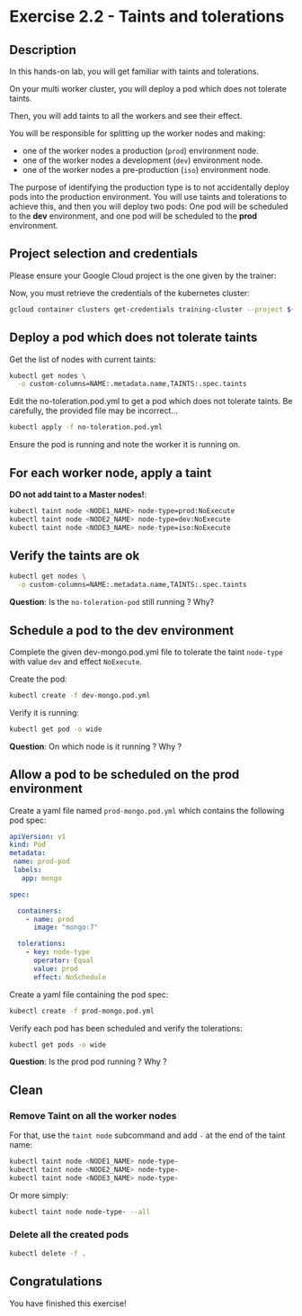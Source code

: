 # Exercise 2.2 - Taints and tolerations

<walkthrough-tutorial-duration duration="20.0"></walkthrough-tutorial-duration>

## Description

In this hands-on lab, you will get familiar with taints and tolerations.

On your multi worker cluster, you will deploy a pod which does not tolerate taints.

Then, you will add taints to all the workers and see their effect.

You will be responsible for splitting up the worker nodes and making:
* one of the worker nodes a production (`prod`) environment node.
* one of the worker nodes a development (`dev`) environment node.
* one of the worker nodes a pre-production (`iso`) environment node.

The purpose of identifying the production type is to not accidentally deploy pods into the production environment. You 
will use taints and tolerations to achieve this, and then you will deploy two pods: One pod will be scheduled to the **dev** 
environment, and one pod will be scheduled to the **prod** environment.

## Project selection and credentials

Please ensure your Google Cloud project is the one given by the trainer: <walkthrough-project-setup></walkthrough-project-setup>

Now, you must retrieve the credentials of the kubernetes cluster:

```sh
gcloud container clusters get-credentials training-cluster --project ${GOOGLE_CLOUD_PROJECT} --zone europe-west1-b
```

## Deploy a pod which does not tolerate taints

Get the list of nodes with current taints:

```sh
kubectl get nodes \
  -o custom-columns=NAME:.metadata.name,TAINTS:.spec.taints
```

Edit the <walkthrough-editor-open-file filePath="no-toleration.pod.yml">no-toleration.pod.yml</walkthrough-editor-open-file> 
to get a pod which does not tolerate taints. Be carefully, the provided file may be incorrect...

```sh
kubectl apply -f no-toleration.pod.yml
```

Ensure the pod is running and note the worker it is running on.

## For each worker node, apply a taint

**DO not add taint to a Master nodes!**:

```sh
kubectl taint node <NODE1_NAME> node-type=prod:NoExecute
kubectl taint node <NODE2_NAME> node-type=dev:NoExecute
kubectl taint node <NODE3_NAME> node-type=iso:NoExecute
```

## Verify the taints are ok

```sh
kubectl get nodes \
  -o custom-columns=NAME:.metadata.name,TAINTS:.spec.taints
```

**Question**: Is the `no-toleration-pod` still running ? Why?

## Schedule a pod to the dev environment

Complete the given <walkthrough-editor-open-file filePath="dev-mongo.pod.yml">dev-mongo.pod.yml</walkthrough-editor-open-file> 
file to tolerate the taint `node-type` with value `dev` and effect `NoExecute`.

Create the pod:
```sh
kubectl create -f dev-mongo.pod.yml
```

Verify it is running:
```sh
kubectl get pod -o wide
```

**Question**: On which node is it running ? Why ?

## Allow a pod to be scheduled on the prod environment

Create a yaml file named `prod-mongo.pod.yml` which contains the following pod spec:

```yaml
apiVersion: v1
kind: Pod
metadata:
 name: prod-pod
 labels:
   app: mongo

spec:

  containers:
    - name: prod
      image: "mongo:7"

  tolerations:
    - key: node-type
      operator: Equal
      value: prod
      effect: NoSchedule
```

Create a yaml file containing the pod spec:
```sh
kubectl create -f prod-mongo.pod.yml
```

Verify each pod has been scheduled and verify the tolerations:
```sh
kubectl get pods -o wide
```

**Question**: Is the prod pod running ? Why ?

## Clean

### Remove Taint on all the worker nodes

For that, use the `taint node` subcommand and add `-` at the end of the taint name:

```sh
kubectl taint node <NODE1_NAME> node-type-
kubectl taint node <NODE2_NAME> node-type-
kubectl taint node <NODE3_NAME> node-type-
```

Or more simply:
```sh
kubectl taint node node-type- --all
```

### Delete all the created pods

```sh
kubectl delete -f .
```

## Congratulations

You have finished this exercise!

<walkthrough-conclusion-trophy></walkthrough-conclusion-trophy>
